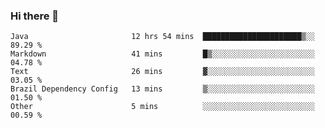 ### Hi there 👋

<!--START_SECTION:waka-->

```text
Java                       12 hrs 54 mins  ██████████████████████▒░░   89.29 %
Markdown                   41 mins         █▒░░░░░░░░░░░░░░░░░░░░░░░   04.78 %
Text                       26 mins         ▓░░░░░░░░░░░░░░░░░░░░░░░░   03.05 %
Brazil Dependency Config   13 mins         ▒░░░░░░░░░░░░░░░░░░░░░░░░   01.50 %
Other                      5 mins          ░░░░░░░░░░░░░░░░░░░░░░░░░   00.59 %
```

<!--END_SECTION:waka-->

<!--
**jerry-shao/jerry-shao** is a ✨ _special_ ✨ repository because its `README.md` (this file) appears on your GitHub profile.

Here are some ideas to get you started:

- 🔭 I’m currently working on ...
- 🌱 I’m currently learning ...
- 👯 I’m looking to collaborate on ...
- 🤔 I’m looking for help with ...
- 💬 Ask me about ...
- 📫 How to reach me: ...
- 😄 Pronouns: ...
- ⚡ Fun fact: ...
-->

